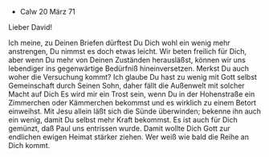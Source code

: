 + Calw 20 März 71

Lieber David!

Ich meine, zu Deinen Briefen dürftest Du Dich wohl ein wenig mehr anstrengen, Du nimmst es doch etwas leicht. Wir beten freilich für Dich, aber wenn Du mehr von Deinen Zuständen herausläßst, können wir uns lebendiger ins gegenwärtige Bedürfniß hineinversetzen. Merkst Du auch woher die Versuchung kommt? Ich glaube Du hast zu wenig mit Gott selbst Gemeinschaft durch Seinen Sohn, daher fällt die Außenwelt mit solcher Macht auf Dich Es wird mir ein Trost sein, wenn Du in der Hohenstraße ein Zimmerchen oder Kämmerchen bekommst und es wirklich zu einem Betort einweihst. Mit Jesu allein läßt sich die Sünde überwinden; bekenne ihn auch ein wenig, damit Du selbst mehr Kraft bekommst. Es ist auch für Dich gemünzt, daß Paul uns entrissen wurde. Damit wollte Dich Gott zur endlichen ewigen Heimat stärker ziehen. Wer weiß wie bald die Reihe an Dich kommt.

